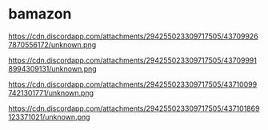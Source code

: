 # bamazon

https://cdn.discordapp.com/attachments/294255023309717505/437099267870556172/unknown.png

https://cdn.discordapp.com/attachments/294255023309717505/437099918994309131/unknown.png

https://cdn.discordapp.com/attachments/294255023309717505/437100997421301771/unknown.png

https://cdn.discordapp.com/attachments/294255023309717505/437101869123371021/unknown.png